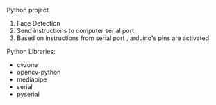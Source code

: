 Python project 
1. Face Detection
2. Send instructions to computer serial port
3. Based on instructions from serial port , arduino's pins are activated

Python Libraries:
- cvzone
- opencv-python
- mediapipe
- serial
- pyserial

